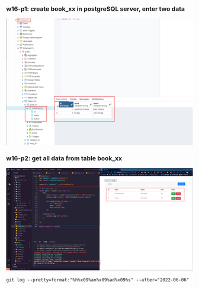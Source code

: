 ### w16-p1: create book_xx in postgreSQL server, enter two data

![](w16-p1.png)

### w16-p2: get all data from table book_xx

![](w16-p2.png)





```
git log --pretty=format:"%h%x09%an%x09%ad%x09%s" --after="2022-06-06"
```
